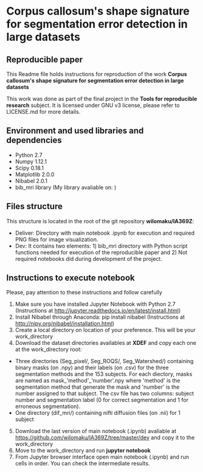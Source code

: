 # Corpus callosum's shape signature for segmentation error detection in large datasets

## Reproducible paper

This Readme file holds instructions for reproduction of the work **Corpus callosum's shape signature for segmentation error detection in large datasets**

This work was done as part of the final project in the **Tools for reproducible research** subject. It is licensed under GNU v3 license, please refer to LICENSE.md for more details.

## Environment and used libraries and dependencies

* Python 2.7
* Numpy 1.12.1
* Scipy 0.18.1
* Matplotlib 2.0.0
* Nibabel 2.0.1
* bib_mri library (My library avaliable on: )

## Files structure

This structure is located in the root of the git repository **wilomaku/IA369Z**:

* Deliver: Directory with main notebook .ipynb for execution and required PNG files for image visualization.
* Dev: It contains two elements: 1) bib_mri directory with Python script functions needed for execution of the reproducible paper and 2) Not required notebooks did during development of the project.

## Instructions to execute notebook

Please, pay attention to these instructions and follow carefully

1. Make sure you have installed Jupyter Notebook with Python 2.7 (Instructions at http://jupyter.readthedocs.io/en/latest/install.html)
2. Install Nibabel through Anaconda: pip install nibabel (Instructions at http://nipy.org/nibabel/installation.html)
3. Create a local directory on location of your preference. This will be your work_directory
4. Download the dataset directories availables at **XDEF** and copy each one at the work_directory root:
  * Three directories (Seg_pixel/, Seg_ROQS/, Seg_Watershed/) containing binary masks (on .npy) and their labels (on .csv) for the three segmentation methods and the 153 subjects. For each diectory, masks are named as mask_'method'_'number'.npy where 'method' is the segmentation method that generate the mask and 'number' is the number assigned to that subject. The csv file has two columns: subject number and segmentation label (0 for correct segmentation and 1 for erroneous segmentation).
  * One directory (dif_mri/) containing nifti diffusion files (on .nii) for 1 subject
5. Download the last version of main notebook (.ipynb) avaliable at https://github.com/wilomaku/IA369Z/tree/master/dev and copy it to the work_directory
6. Move to the work_directory and run **jupyter notebook**
7. From Jupyter browser interface open main notebook (.ipynb) and run cells in order. You can check the intermediate results.
